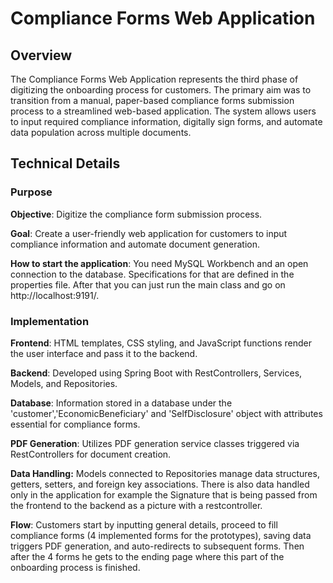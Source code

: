 # Compliance Forms Web Application
## Overview
The Compliance Forms Web Application represents the third phase of digitizing the onboarding process for customers. The primary aim was to transition from a manual, paper-based compliance forms submission process to a streamlined web-based application. The system allows users to input required compliance information, digitally sign forms, and automate data population across multiple documents.

## Technical Details
### Purpose
**Objective**: Digitize the compliance form submission process.

**Goal**: Create a user-friendly web application for customers to input compliance information and automate document generation.

**How to start the application**: You need MySQL Workbench and an open connection to the database. Specifications for that are defined in the properties file. After that you can just run the main class and go on http://localhost:9191/.

### Implementation
**Frontend**: HTML templates, CSS styling, and JavaScript functions render the user interface and pass it to the backend.

**Backend**: Developed using Spring Boot with RestControllers, Services, Models, and Repositories.

**Database**: Information stored in a database under the 'customer','EconomicBeneficiary' and 'SelfDisclosure' object with attributes essential for compliance forms.

**PDF Generation**: Utilizes PDF generation service classes triggered via RestControllers for document creation.

**Data Handling:** Models connected to Repositories manage data structures, getters, setters, and foreign key associations. There is also data handled only in the application for example the Signature that is being passed from the frontend to the backend as a picture with a restcontroller. 

**Flow**: Customers start by inputting general details, proceed to fill compliance forms (4 implemented forms for the prototypes), saving data triggers PDF generation, and auto-redirects to subsequent forms. Then after the 4 forms he gets to the ending page where this part of the onboarding process is finished.
